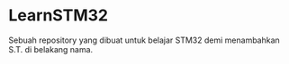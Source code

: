 # LearnSTM32
Sebuah repository yang dibuat untuk belajar STM32 demi menambahkan S.T. di belakang nama.
